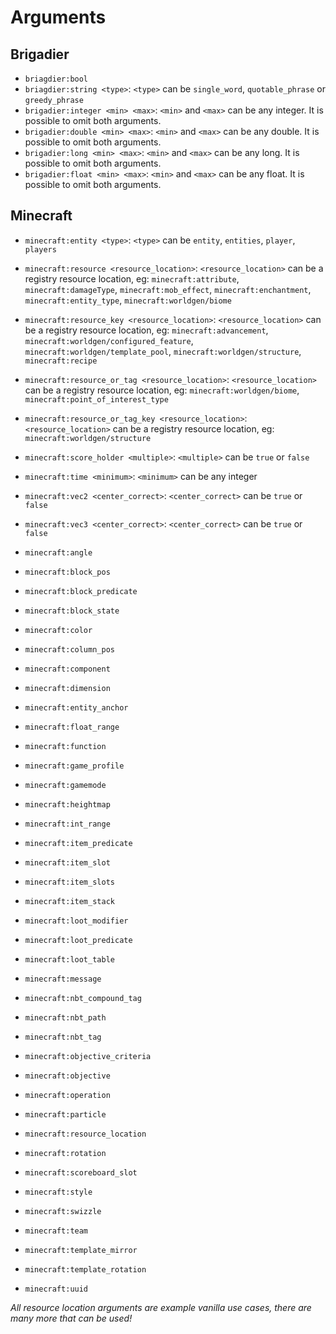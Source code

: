 # Arguments

## Brigadier

- `briagdier:bool`
- `briagdier:string <type>`: `<type>` can be `single_word`, `quotable_phrase` or `greedy_phrase`
- `brigadier:integer <min> <max>`: `<min>` and `<max>` can be any integer. It is possible to omit both arguments.
- `brigadier:double <min> <max>`: `<min>` and `<max>` can be any double. It is possible to omit both arguments.
- `brigadier:long <min> <max>`: `<min>` and `<max>` can be any long. It is possible to omit both arguments.
- `brigadier:float <min> <max>`: `<min>` and `<max>` can be any float. It is possible to omit both arguments.

## Minecraft

- `minecraft:entity <type>`: `<type>` can be `entity`, `entities`, `player`, `players`
- `minecraft:resource <resource_location>`: `<resource_location>` can be a registry resource location, eg: `minecraft:attribute`, `minecraft:damageType`, `minecraft:mob_effect`, `minecraft:enchantment`, `minecraft:entity_type`, `minecraft:worldgen/biome`
- `minecraft:resource_key <resource_location>`: `<resource_location>` can be a registry resource location, eg: `minecraft:advancement`, `minecraft:worldgen/configured_feature`, `minecraft:worldgen/template_pool`, `minecraft:worldgen/structure`, `minecraft:recipe`
- `minecraft:resource_or_tag <resource_location>`: `<resource_location>` can be a registry resource location, eg: `minecraft:worldgen/biome`, `minecraft:point_of_interest_type`
- `minecraft:resource_or_tag_key <resource_location>`: `<resource_location>` can be a registry resource location, eg: `minecraft:worldgen/structure`
- `minecraft:score_holder <multiple>`: `<multiple>` can be `true` or `false`
- `minecraft:time <minimum>`: `<minimum>` can be any integer
- `minecraft:vec2 <center_correct>`: `<center_correct>` can be `true` or `false`
- `minecraft:vec3 <center_correct>`: `<center_correct>` can be `true` or `false`

- `minecraft:angle`
- `minecraft:block_pos`
- `minecraft:block_predicate`
- `minecraft:block_state`
- `minecraft:color`
- `minecraft:column_pos`
- `minecraft:component`
- `minecraft:dimension`
- `minecraft:entity_anchor`
- `minecraft:float_range`
- `minecraft:function`
- `minecraft:game_profile`
- `minecraft:gamemode`
- `minecraft:heightmap`
- `minecraft:int_range`
- `minecraft:item_predicate`
- `minecraft:item_slot`
- `minecraft:item_slots`
- `minecraft:item_stack`
- `minecraft:loot_modifier`
- `minecraft:loot_predicate`
- `minecraft:loot_table`
- `minecraft:message`
- `minecraft:nbt_compound_tag`
- `minecraft:nbt_path`
- `minecraft:nbt_tag`
- `minecraft:objective_criteria`
- `minecraft:objective`
- `minecraft:operation`
- `minecraft:particle`
- `minecraft:resource_location`
- `minecraft:rotation`
- `minecraft:scoreboard_slot`
- `minecraft:style`
- `minecraft:swizzle`
- `minecraft:team`
- `minecraft:template_mirror`
- `minecraft:template_rotation`
- `minecraft:uuid`

*All resource location arguments are example vanilla use cases, there are many more that can be used!*